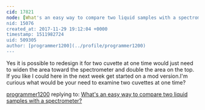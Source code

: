 ```yaml
---
cid: 17821
node: [What's an easy way to compare two liquid samples with a spectrometer?](../notes/warren/10-20-2017/what-s-an-easy-way-to-compare-two-liquid-samples-with-a-spectrometer)
nid: 15076
created_at: 2017-11-29 19:12:04 +0000
timestamp: 1511982724
uid: 509305
author: [programmer1200](../profile/programmer1200)
---
```


Yes it is possible to redesign it for two cuvette at one time would just need to widen the area toward the spectrometer and double the area on the top. If you like I could here in the next week get started on a mod version.I'm curious what would be your need to examine two cuvettes at one time?

[programmer1200](../profile/programmer1200) replying to: [What's an easy way to compare two liquid samples with a spectrometer?](../notes/warren/10-20-2017/what-s-an-easy-way-to-compare-two-liquid-samples-with-a-spectrometer)


